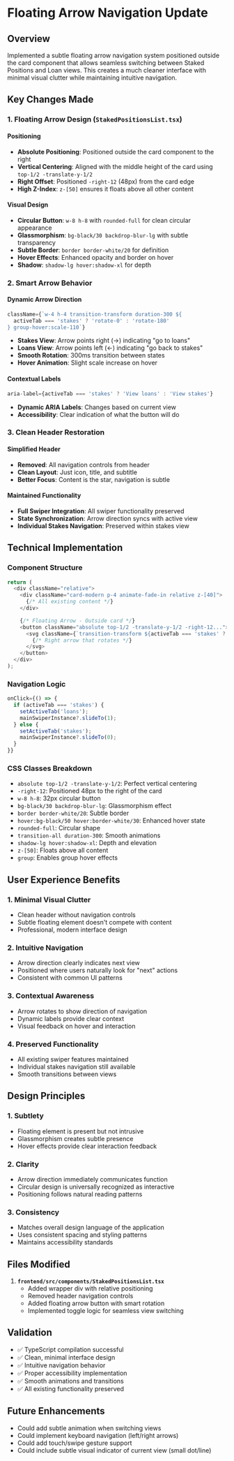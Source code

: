 # Floating Arrow Navigation Update

## Overview
Implemented a subtle floating arrow navigation system positioned outside the card component that allows seamless switching between Staked Positions and Loan views. This creates a much cleaner interface with minimal visual clutter while maintaining intuitive navigation.

## Key Changes Made

### 1. Floating Arrow Design (`StakedPositionsList.tsx`)

#### Positioning
- **Absolute Positioning**: Positioned outside the card component to the right
- **Vertical Centering**: Aligned with the middle height of the card using `top-1/2 -translate-y-1/2`
- **Right Offset**: Positioned `-right-12` (48px) from the card edge
- **High Z-Index**: `z-[50]` ensures it floats above all other content

#### Visual Design
- **Circular Button**: `w-8 h-8` with `rounded-full` for clean circular appearance
- **Glassmorphism**: `bg-black/30 backdrop-blur-lg` with subtle transparency
- **Subtle Border**: `border border-white/20` for definition
- **Hover Effects**: Enhanced opacity and border on hover
- **Shadow**: `shadow-lg hover:shadow-xl` for depth

### 2. Smart Arrow Behavior

#### Dynamic Arrow Direction
```typescript
className={`w-4 h-4 transition-transform duration-300 ${
  activeTab === 'stakes' ? 'rotate-0' : 'rotate-180'
} group-hover:scale-110`}
```

- **Stakes View**: Arrow points right (→) indicating "go to loans"
- **Loans View**: Arrow points left (←) indicating "go back to stakes"
- **Smooth Rotation**: 300ms transition between states
- **Hover Animation**: Slight scale increase on hover

#### Contextual Labels
```typescript
aria-label={activeTab === 'stakes' ? 'View loans' : 'View stakes'}
```

- **Dynamic ARIA Labels**: Changes based on current view
- **Accessibility**: Clear indication of what the button will do

### 3. Clean Header Restoration

#### Simplified Header
- **Removed**: All navigation controls from header
- **Clean Layout**: Just icon, title, and subtitle
- **Better Focus**: Content is the star, navigation is subtle

#### Maintained Functionality
- **Full Swiper Integration**: All swiper functionality preserved
- **State Synchronization**: Arrow direction syncs with active view
- **Individual Stakes Navigation**: Preserved within stakes view

## Technical Implementation

### Component Structure
```typescript
return (
  <div className="relative">
    <div className="card-modern p-4 animate-fade-in relative z-[40]">
      {/* All existing content */}
    </div>

    {/* Floating Arrow - Outside card */}
    <button className="absolute top-1/2 -translate-y-1/2 -right-12...">
      <svg className={`transition-transform ${activeTab === 'stakes' ? 'rotate-0' : 'rotate-180'}`}>
        {/* Right arrow that rotates */}
      </svg>
    </button>
  </div>
);
```

### Navigation Logic
```typescript
onClick={() => {
  if (activeTab === 'stakes') {
    setActiveTab('loans');
    mainSwiperInstance?.slideTo(1);
  } else {
    setActiveTab('stakes');
    mainSwiperInstance?.slideTo(0);
  }
}}
```

### CSS Classes Breakdown
- `absolute top-1/2 -translate-y-1/2`: Perfect vertical centering
- `-right-12`: Positioned 48px to the right of the card
- `w-8 h-8`: 32px circular button
- `bg-black/30 backdrop-blur-lg`: Glassmorphism effect
- `border border-white/20`: Subtle border
- `hover:bg-black/50 hover:border-white/30`: Enhanced hover state
- `rounded-full`: Circular shape
- `transition-all duration-300`: Smooth animations
- `shadow-lg hover:shadow-xl`: Depth and elevation
- `z-[50]`: Floats above all content
- `group`: Enables group hover effects

## User Experience Benefits

### 1. **Minimal Visual Clutter**
- Clean header without navigation controls
- Subtle floating element doesn't compete with content
- Professional, modern interface design

### 2. **Intuitive Navigation**
- Arrow direction clearly indicates next view
- Positioned where users naturally look for "next" actions
- Consistent with common UI patterns

### 3. **Contextual Awareness**
- Arrow rotates to show direction of navigation
- Dynamic labels provide clear context
- Visual feedback on hover and interaction

### 4. **Preserved Functionality**
- All existing swiper features maintained
- Individual stakes navigation still available
- Smooth transitions between views

## Design Principles

### 1. **Subtlety**
- Floating element is present but not intrusive
- Glassmorphism creates subtle presence
- Hover effects provide clear interaction feedback

### 2. **Clarity**
- Arrow direction immediately communicates function
- Circular design is universally recognized as interactive
- Positioning follows natural reading patterns

### 3. **Consistency**
- Matches overall design language of the application
- Uses consistent spacing and styling patterns
- Maintains accessibility standards

## Files Modified

1. **`frontend/src/components/StakedPositionsList.tsx`**
   - Added wrapper div with relative positioning
   - Removed header navigation controls
   - Added floating arrow button with smart rotation
   - Implemented toggle logic for seamless view switching

## Validation
- ✅ TypeScript compilation successful
- ✅ Clean, minimal interface design
- ✅ Intuitive navigation behavior
- ✅ Proper accessibility implementation
- ✅ Smooth animations and transitions
- ✅ All existing functionality preserved

## Future Enhancements
- Could add subtle animation when switching views
- Could implement keyboard navigation (left/right arrows)
- Could add touch/swipe gesture support
- Could include subtle visual indicator of current view (small dot/line) 